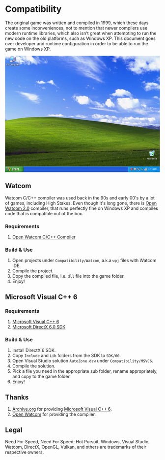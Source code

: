 # Compatibility
The original game was written and compiled in 1999, which these days create some inconveniences, not to mention that newer compilers use modern runtime libraries, which also isn't great when attempting to run the new code on the old platforms, such as Windows XP. This document goes over developer and runtime configuration in order to be able to run the game on Windows XP.

![Windows XP](Extras/WinXP.PNG)

## Watcom
Watcom C/C++ compiler was used back in the 90s and early 00's by a lot of games, including High Stakes. Even though it's long gone, there is [Open Watcom 2.0](https://github.com/open-watcom/open-watcom-v2) compiler, that runs perfectly fine on Windows XP and compiles code that is compatible out of the box.

### Requirements
1. [Open Watcom C/C++ Compiler](https://github.com/open-watcom/open-watcom-v2)

### Build & Use
1. Open projects under `Compatibility/Watcom`, a.k.a `wpj` files with Watcom IDE.
2. Compile the project.
3. Copy the compiled file, i.e. `dll` file into the game folder.
4. Enjoy!

## Microsoft Visual C++ 6

### Requirements
1. [Microsoft Visual C++ 6](https://archive.org/details/en_vs6_ent)
2. [Microsoft DirectX 6.0 SDK](https://archive.org/details/directx6sdk)

### Build & Use
1. Install DirectX 6 SDK.
2. Copy `Include` and `Lib` folders from the SDK to `SDK/60`.
3. Open Visual Studio solution `AutoZone.dsw` under `Compatibility/MSVC6`.
4. Compile the solution.
5. Pick a file you need in the appropriate sub folder, rename appropriately, and copy to the game folder.
6. Enjoy!

## Thanks
1. [Archive.org](https://archive.org/) for providing [Microsoft Visual C++ 6](https://archive.org/details/en_vs6_ent).
2. [Open Watcom](https://github.com/open-watcom/open-watcom-v2) for providing the compiler.

## Legal
Need For Speed, Need For Speed: Hot Pursuit, Windows, Visual Studio, Watcom, DirectX, OpenGL, Vulkan, and others are trademarks of their respective owners.
